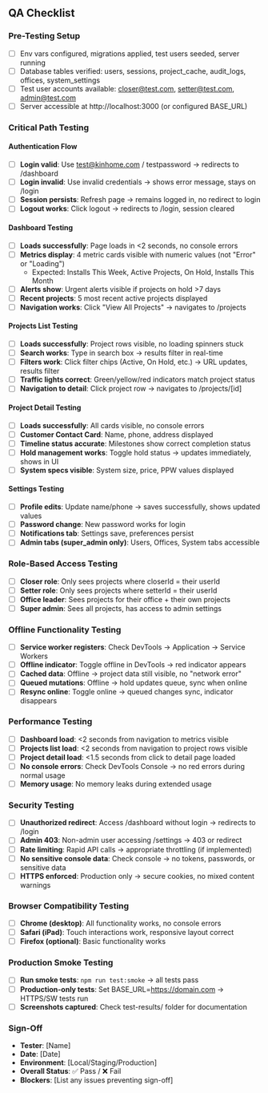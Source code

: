 ## QA Checklist

### Pre-Testing Setup
- [ ] Env vars configured, migrations applied, test users seeded, server running
- [ ] Database tables verified: users, sessions, project_cache, audit_logs, offices, system_settings
- [ ] Test user accounts available: closer@test.com, setter@test.com, admin@test.com
- [ ] Server accessible at http://localhost:3000 (or configured BASE_URL)

### Critical Path Testing

#### Authentication Flow
- [ ] **Login valid**: Use test@kinhome.com / testpassword → redirects to /dashboard
- [ ] **Login invalid**: Use invalid credentials → shows error message, stays on /login
- [ ] **Session persists**: Refresh page → remains logged in, no redirect to login
- [ ] **Logout works**: Click logout → redirects to /login, session cleared

#### Dashboard Testing
- [ ] **Loads successfully**: Page loads in <2 seconds, no console errors
- [ ] **Metrics display**: 4 metric cards visible with numeric values (not "Error" or "Loading")
  - Expected: Installs This Week, Active Projects, On Hold, Installs This Month
- [ ] **Alerts show**: Urgent alerts visible if projects on hold >7 days
- [ ] **Recent projects**: 5 most recent active projects displayed
- [ ] **Navigation works**: Click "View All Projects" → navigates to /projects

#### Projects List Testing
- [ ] **Loads successfully**: Project rows visible, no loading spinners stuck
- [ ] **Search works**: Type in search box → results filter in real-time
- [ ] **Filters work**: Click filter chips (Active, On Hold, etc.) → URL updates, results filter
- [ ] **Traffic lights correct**: Green/yellow/red indicators match project status
- [ ] **Navigation to detail**: Click project row → navigates to /projects/[id]

#### Project Detail Testing
- [ ] **Loads successfully**: All cards visible, no console errors
- [ ] **Customer Contact Card**: Name, phone, address displayed
- [ ] **Timeline status accurate**: Milestones show correct completion status
- [ ] **Hold management works**: Toggle hold status → updates immediately, shows in UI
- [ ] **System specs visible**: System size, price, PPW values displayed

#### Settings Testing
- [ ] **Profile edits**: Update name/phone → saves successfully, shows updated values
- [ ] **Password change**: New password works for login
- [ ] **Notifications tab**: Settings save, preferences persist
- [ ] **Admin tabs (super_admin only)**: Users, Offices, System tabs accessible

### Role-Based Access Testing
- [ ] **Closer role**: Only sees projects where closerId = their userId
- [ ] **Setter role**: Only sees projects where setterId = their userId  
- [ ] **Office leader**: Sees projects for their office + their own projects
- [ ] **Super admin**: Sees all projects, has access to admin settings

### Offline Functionality Testing
- [ ] **Service worker registers**: Check DevTools → Application → Service Workers
- [ ] **Offline indicator**: Toggle offline in DevTools → red indicator appears
- [ ] **Cached data**: Offline → project data still visible, no "network error"
- [ ] **Queued mutations**: Offline → hold updates queue, sync when online
- [ ] **Resync online**: Toggle online → queued changes sync, indicator disappears

### Performance Testing
- [ ] **Dashboard load**: <2 seconds from navigation to metrics visible
- [ ] **Projects list load**: <2 seconds from navigation to project rows visible
- [ ] **Project detail load**: <1.5 seconds from click to detail page loaded
- [ ] **No console errors**: Check DevTools Console → no red errors during normal usage
- [ ] **Memory usage**: No memory leaks during extended usage

### Security Testing
- [ ] **Unauthorized redirect**: Access /dashboard without login → redirects to /login
- [ ] **Admin 403**: Non-admin user accessing /settings → 403 or redirect
- [ ] **Rate limiting**: Rapid API calls → appropriate throttling (if implemented)
- [ ] **No sensitive console data**: Check console → no tokens, passwords, or sensitive data
- [ ] **HTTPS enforced**: Production only → secure cookies, no mixed content warnings

### Browser Compatibility Testing
- [ ] **Chrome (desktop)**: All functionality works, no console errors
- [ ] **Safari (iPad)**: Touch interactions work, responsive layout correct
- [ ] **Firefox (optional)**: Basic functionality works

### Production Smoke Testing
- [ ] **Run smoke tests**: `npm run test:smoke` → all tests pass
- [ ] **Production-only tests**: Set BASE_URL=https://domain.com → HTTPS/SW tests run
- [ ] **Screenshots captured**: Check test-results/ folder for documentation

### Sign-Off
- **Tester**: [Name]
- **Date**: [Date]
- **Environment**: [Local/Staging/Production]
- **Overall Status**: ✅ Pass / ❌ Fail
- **Blockers**: [List any issues preventing sign-off]


